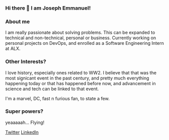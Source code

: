 ### Hi there 👋 I am Joseph Emmanuel!

<!--
**dnjoe96/dnjoe96** is a ✨ _special_ ✨ repository because its `README.md` (this file) appears on your GitHub profile.

Here are some ideas to get you started:

- 🔭 I’m currently working on ...
- 🌱 I’m currently learning ...
- 👯 I’m looking to collaborate on ...
- 🤔 I’m looking for help with ...
- 💬 Ask me about ...
- 📫 How to reach me: ...
- 😄 Pronouns: ...
- ⚡ Fun fact: ...
-->

### About me
I am really passionate about solving problems. This can be expanded to technical and non-technical, personal or business. 
Currently working on personal projects on DevOps, and enrolled as a Software Engineering Intern at ALX. 

### Other Interests?
I love history, especially ones related to WW2. I believe that that was the most signicant event in the past century, and pretty much everything happening today or that has happened before now, and advancement in science and tech can be linked to that event.

I'm a marvel, DC, fast n furious fan, to state a few.

### Super powers?
yeaaaaah... Flying!

[Twitter](https://twitter.com/JosephBlue1)
[LinkedIn](https://www.linkedin.com/in/joseph-emmanuel-i/)
